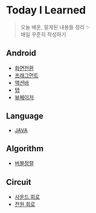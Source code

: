 # Today I Learned

> 오늘 배운, 알게된 내용들 정리 :sparkles:  
> 매일 꾸준히 작성하기  

## Android

* [화면전환](https://github.com/nyong-lab/TIL/blob/master/Android/Change.md)
* [프래그먼트](https://github.com/nyong-lab/TIL/blob/master/Android/Fragment.md)
* [액션바](https://github.com/nyong-lab/TIL/blob/master/Android/ActionBar.md)
* [탭](https://github.com/nyong-lab/TIL/blob/master/Android/Tab.md)
* [뷰페이저](https://github.com/nyong-lab/TIL/blob/master/Android/ViewPager.md)

## Language

* [JAVA](https://github.com/nyong-lab/TIL/blob/master/JAVA/Data_Structure.md)

## Algorithm

* [버블정렬](https://github.com/nyong-lab/TIL/blob/master/Algorithm/Bubble_Sort.md)

## Circuit

* [사운드 회로](https://github.com/nyong-lab/TIL/blob/master/Circuit/Audio.md)  
* [전원 회로](https://github.com/nyong-lab/TIL/blob/master/Circuit/Power.md)
